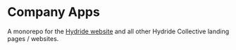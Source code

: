 # Company Apps
A monorepo for the [Hydride website](https://hydride.dev) and all other Hydride Collective landing pages / websites.